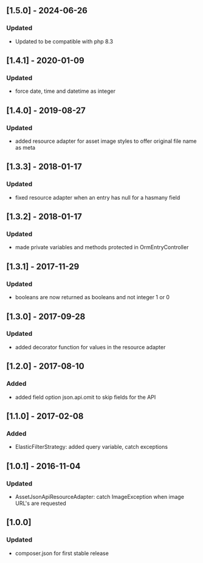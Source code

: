 ## [1.5.0] - 2024-06-26
### Updated
- Updated to be compatible with php 8.3
## [1.4.1] - 2020-01-09
### Updated
- force date, time and datetime as integer

## [1.4.0] - 2019-08-27
### Updated
- added resource adapter for asset image styles to offer original file name as meta

## [1.3.3] - 2018-01-17
### Updated
- fixed resource adapter when an entry has null for a hasmany field

## [1.3.2] - 2018-01-17
### Updated
- made private variables and methods protected in OrmEntryController

## [1.3.1] - 2017-11-29
### Updated
- booleans are now returned as booleans and not integer 1 or 0

## [1.3.0] - 2017-09-28
### Updated
- added decorator function for values in the resource adapter

## [1.2.0] - 2017-08-10
### Added
- added field option json.api.omit to skip fields for the API

## [1.1.0] - 2017-02-08
### Added
- ElasticFilterStrategy: added query variable, catch exceptions

## [1.0.1] - 2016-11-04
### Updated
- AssetJsonApiResourceAdapter: catch ImageException when image URL's are requested

## [1.0.0]
### Updated
- composer.json for first stable release
